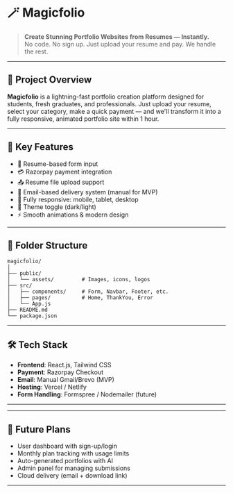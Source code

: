 # 🪄 Magicfolio

> **Create Stunning Portfolio Websites from Resumes — Instantly.**  
> No code. No sign up. Just upload your resume and pay. We handle the rest.

---

## 🚀 Project Overview

**Magicfolio** is a lightning-fast portfolio creation platform designed for students, fresh graduates, and professionals. Just upload your resume, select your category, make a quick payment — and we'll transform it into a fully responsive, animated portfolio site within 1 hour.

---

## 🌟 Key Features

- 📝 Resume-based form input  
- 💳 Razorpay payment integration  
- 📤 Resume file upload support  
- 📧 Email-based delivery system (manual for MVP)  
- 📱 Fully responsive: mobile, tablet, desktop  
- 🎨 Theme toggle (dark/light)  
- ⚡ Smooth animations & modern design

---

## 📁 Folder Structure

```
magicfolio/
│
├── public/
│   └── assets/         # Images, icons, logos
├── src/
│   ├── components/     # Form, Navbar, Footer, etc.
│   ├── pages/          # Home, ThankYou, Error
│   └── App.js
├── README.md
└── package.json
```

---

## 🛠️ Tech Stack

- **Frontend**: React.js, Tailwind CSS  
- **Payment**: Razorpay Checkout  
- **Email**: Manual Gmail/Brevo (MVP)  
- **Hosting**: Vercel / Netlify  
- **Form Handling**: Formspree / Nodemailer (future)

---


---

## 🧠 Future Plans

- User dashboard with sign-up/login
- Monthly plan tracking with usage limits
- Auto-generated portfolios with AI
- Admin panel for managing submissions
- Cloud delivery (email + download link)

---



